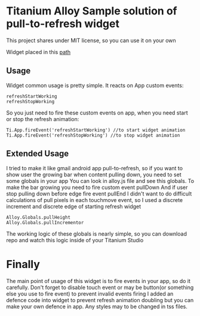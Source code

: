 Titanium Alloy Sample solution of pull-to-refresh widget
===========================================================

This project shares under MIT license, so you can use it on your own

Widget placed in this [path](https://github.com/powerbot15/alloy-pull-to-refresh/tree/master/app/widgets/pullToRefreshAnimation)

Usage
-----

Widget common usage is pretty simple. It reacts on App custom events:

	refreshStartWorking
	refreshStopWorking

So you just need to fire these custom events on app, when you need start or stop the refresh animation:

	Ti.App.fireEvent('refreshStartWorking') //to start widget animation
	Ti.App.fireEvent('refreshStopWorking') //to stop widget animation
	
Extended Usage
--------------
	
I tried to make it like gmail android app pull-to-refresh, so if you want to show user the growing bar when content pulling down, you need to set some globals in your app
You can look in alloy.js file and see this globals. 
To make the bar growing you need to fire custom event	pullDown
And if user stop pulling down before edge fire event 	pullEnd
I didn't want to do difficult calculations of pull pixels in each 	touchmove event, so I used a discrete increment and discrete edge of starting refresh widget

	Alloy.Globals.pullHeight 
	Alloy.Globals.pullIncrementor
	
The working logic of these globals is nearly simple, so you can download repo and watch this logic inside of your Titanium Studio

Finally
=======

The main point of usage of this widget is to fire events in your app, so do it carefully. Don't forget to disable touch event or may be button(or something else you use to fire event) to prevent invalid events firing
I added an defence code into widget to prevent refresh animation doubling but you can make your own defence in app.
Any styles may to be changed in tss files. 
		
